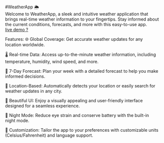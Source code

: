 #WeatherApp 🌦️ <br>
Welcome to WeatherApp, a sleek and intuitive weather application that brings real-time weather information to your fingertips. Stay informed about the current conditions, forecasts, and more with this easy-to-use app. <br>
<a href ='http://prashun-weatherapp.infinityfreeapp.com/Prashun_Baral_2408881.html' target = "_blank">live demo ? </a>

Features:
🌐 Global Coverage: Get accurate weather updates for any location worldwide.

🌡️ Real-time Data: Access up-to-the-minute weather information, including temperature, humidity, wind speed, and more.

📅 7-Day Forecast: Plan your week with a detailed forecast to help you make informed decisions.

📍 Location-Based: Automatically detects your location or easily search for weather updates in any city.

📸 Beautiful UI: Enjoy a visually appealing and user-friendly interface designed for a seamless experience.

🌙 Night Mode: Reduce eye strain and conserve battery with the built-in night mode.

🔧 Customization: Tailor the app to your preferences with customizable units (Celsius/Fahrenheit) and language support.


